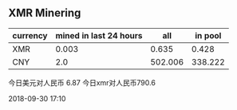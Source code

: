 ## XMR Minering

|currency|mined in last 24 hours|all|in pool|
|---|---|---|---|
|XMR|0.003|0.635|0.428|
|CNY|2.0|502.006|338.222|

今日美元对人民币 6.87	今日xmr对人民币790.6


2018-09-30 17:10